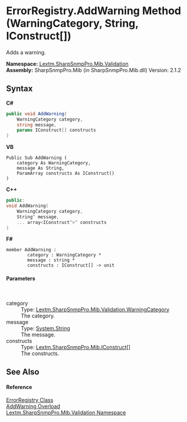 # ErrorRegistry.AddWarning Method (WarningCategory, String, IConstruct[])
 

Adds a warning.

**Namespace:**&nbsp;<a href="N_Lextm_SharpSnmpPro_Mib_Validation">Lextm.SharpSnmpPro.Mib.Validation</a><br />**Assembly:**&nbsp;SharpSnmpPro.Mib (in SharpSnmpPro.Mib.dll) Version: 2.1.2

## Syntax

**C#**<br />
``` C#
public void AddWarning(
	WarningCategory category,
	string message,
	params IConstruct[] constructs
)
```

**VB**<br />
``` VB
Public Sub AddWarning ( 
	category As WarningCategory,
	message As String,
	ParamArray constructs As IConstruct()
)
```

**C++**<br />
``` C++
public:
void AddWarning(
	WarningCategory category, 
	String^ message, 
	... array<IConstruct^>^ constructs
)
```

**F#**<br />
``` F#
member AddWarning : 
        category : WarningCategory * 
        message : string * 
        constructs : IConstruct[] -> unit 

```


#### Parameters
&nbsp;<dl><dt>category</dt><dd>Type: <a href="T_Lextm_SharpSnmpPro_Mib_Validation_WarningCategory">Lextm.SharpSnmpPro.Mib.Validation.WarningCategory</a><br />The category.</dd><dt>message</dt><dd>Type: <a href="https://docs.microsoft.com/dotnet/api/system.string" target="_blank" rel="noopener noreferrer">System.String</a><br />The message.</dd><dt>constructs</dt><dd>Type: <a href="T_Lextm_SharpSnmpPro_Mib_IConstruct">Lextm.SharpSnmpPro.Mib.IConstruct</a>[]<br />The constructs.</dd></dl>

## See Also


#### Reference
<a href="T_Lextm_SharpSnmpPro_Mib_Validation_ErrorRegistry">ErrorRegistry Class</a><br /><a href="Overload_Lextm_SharpSnmpPro_Mib_Validation_ErrorRegistry_AddWarning">AddWarning Overload</a><br /><a href="N_Lextm_SharpSnmpPro_Mib_Validation">Lextm.SharpSnmpPro.Mib.Validation Namespace</a><br />